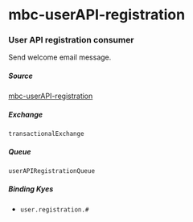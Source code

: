 # mbc-userAPI-registration
### User API registration consumer

Send welcome email message.

##### Source
[mbc-userAPI-registration](https://github.com/DoSomething/mbc-userAPI-registration)

##### Exchange
`transactionalExchange`

##### Queue
`userAPIRegistrationQueue`

##### Binding Kyes
- `user.registration.#`
